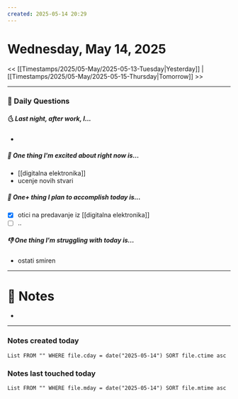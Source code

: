 ```yaml
---
created: 2025-05-14 20:29
---
```

# Wednesday, May 14, 2025

<< [[Timestamps/2025/05-May/2025-05-13-Tuesday|Yesterday]] | [[Timestamps/2025/05-May/2025-05-15-Thursday|Tomorrow]] >>

---
### 📅 Daily Questions
##### 🌜 Last night, after work, I...
- 

##### 🙌 One thing I'm excited about right now is...
- [[digitalna elektronika]]
- ucenje novih stvari

##### 🚀 One+ thing I plan to accomplish today is...
- [x] otici na predavanje iz [[digitalna elektronika]]
- [ ] ..

##### 👎 One thing I'm struggling with today is...
- ostati smiren


---
# 📝 Notes
- 

---
### Notes created today
```dataview
List FROM "" WHERE file.cday = date("2025-05-14") SORT file.ctime asc
```

### Notes last touched today
```dataview
List FROM "" WHERE file.mday = date("2025-05-14") SORT file.mtime asc
```
